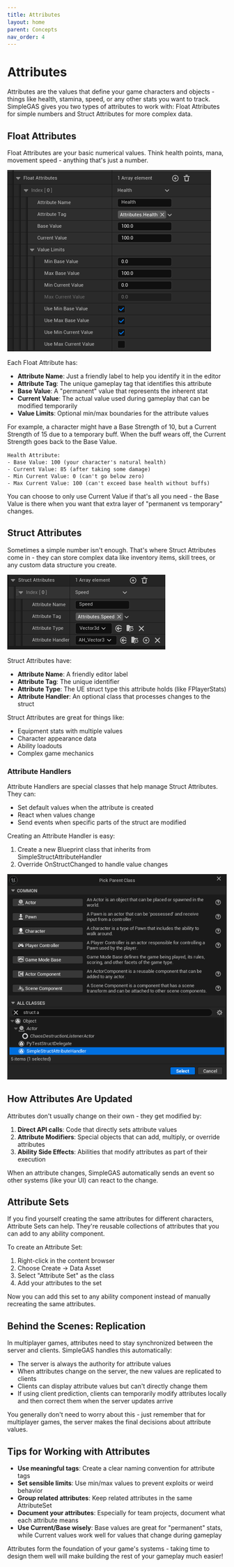 ```yaml
---
title: Attributes
layout: home
parent: Concepts
nav_order: 4
---
```


# Attributes

Attributes are the values that define your game characters and objects - things like health, stamina, speed, or any other stats you want to track. SimpleGAS gives you two types of attributes to work with: Float Attributes for simple numbers and Struct Attributes for more complex data.

## Float Attributes

Float Attributes are your basic numerical values. Think health points, mana, movement speed - anything that's just a number.

![Float attribute in the editor](../../images/BS_FloatAttribute.png)

Each Float Attribute has:

- **Attribute Name**: Just a friendly label to help you identify it in the editor
- **Attribute Tag**: The unique gameplay tag that identifies this attribute
- **Base Value**: A "permanent" value that represents the inherent stat
- **Current Value**: The actual value used during gameplay that can be modified temporarily
- **Value Limits**: Optional min/max boundaries for the attribute values

For example, a character might have a Base Strength of 10, but a Current Strength of 15 due to a temporary buff. When the buff wears off, the Current Strength goes back to the Base Value.

```
Health Attribute:
- Base Value: 100 (your character's natural health)
- Current Value: 85 (after taking some damage)
- Min Current Value: 0 (can't go below zero)
- Max Current Value: 100 (can't exceed base health without buffs)
```

You can choose to only use Current Value if that's all you need - the Base Value is there when you want that extra layer of "permanent vs temporary" changes.

## Struct Attributes

Sometimes a simple number isn't enough. That's where Struct Attributes come in - they can store complex data like inventory items, skill trees, or any custom data structure you create.

![Struct attribute in the editor](../../images/BS_StructAttribute.png)

Struct Attributes have:

- **Attribute Name**: A friendly editor label
- **Attribute Tag**: The unique identifier
- **Attribute Type**: The UE struct type this attribute holds (like FPlayerStats)
- **Attribute Handler**: An optional class that processes changes to the struct

Struct Attributes are great for things like:
- Equipment stats with multiple values
- Character appearance data
- Ability loadouts
- Complex game mechanics

### Attribute Handlers

Attribute Handlers are special classes that help manage Struct Attributes. They can:
- Set default values when the attribute is created
- React when values change
- Send events when specific parts of the struct are modified

Creating an Attribute Handler is easy:
1. Create a new Blueprint class that inherits from SimpleStructAttributeHandler
2. Override OnStructChanged to handle value changes

![Creating an attribute handler](../../images/BS_CreateAttributeHandlerClasspng.png)

## How Attributes Are Updated

Attributes don't usually change on their own - they get modified by:

1. **Direct API calls**: Code that directly sets attribute values
2. **Attribute Modifiers**: Special objects that can add, multiply, or override attributes
3. **Ability Side Effects**: Abilities that modify attributes as part of their execution

When an attribute changes, SimpleGAS automatically sends an event so other systems (like your UI) can react to the change.

## Attribute Sets

If you find yourself creating the same attributes for different characters, Attribute Sets can help. They're reusable collections of attributes that you can add to any ability component.

To create an Attribute Set:
1. Right-click in the content browser
2. Choose Create → Data Asset
3. Select "Attribute Set" as the class
4. Add your attributes to the set

Now you can add this set to any ability component instead of manually recreating the same attributes.

## Behind the Scenes: Replication

In multiplayer games, attributes need to stay synchronized between the server and clients. SimpleGAS handles this automatically:

- The server is always the authority for attribute values
- When attributes change on the server, the new values are replicated to clients
- Clients can display attribute values but can't directly change them
- If using client prediction, clients can temporarily modify attributes locally and then correct them when the server updates arrive

You generally don't need to worry about this - just remember that for multiplayer games, the server makes the final decisions about attribute values.

## Tips for Working with Attributes

- **Use meaningful tags**: Create a clear naming convention for attribute tags
- **Set sensible limits**: Use min/max values to prevent exploits or weird behavior
- **Group related attributes**: Keep related attributes in the same AttributeSet
- **Document your attributes**: Especially for team projects, document what each attribute means
- **Use Current/Base wisely**: Base values are great for "permanent" stats, while Current values work well for values that change during gameplay

Attributes form the foundation of your game's systems - taking time to design them well will make building the rest of your gameplay much easier!